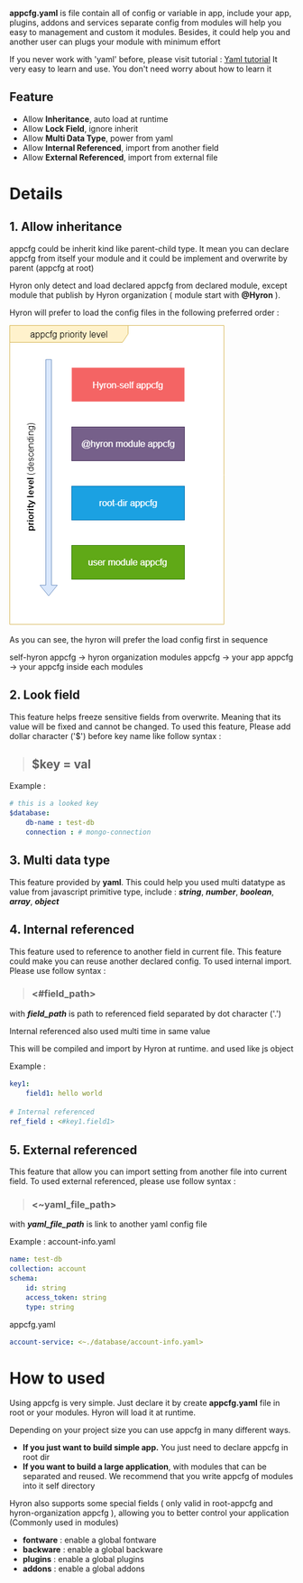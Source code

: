 **appcfg.yaml** is file contain all of config or variable in app, include your app, plugins, addons and services
separate config from modules will help you easy to management and custom it modules. Besides, it could help you and another user can plugs your module with minimum effort

If you never work with 'yaml' before, please visit tutorial : [Yaml tutorial](https://www.tutorialspoint.com/yaml/index.htm)
It very easy to learn and use. You don't need worry about how to learn it

## Feature

- Allow **Inheritance**, auto load at runtime
- Allow **Lock Field**, ignore inherit
- Allow **Multi Data Type**, power from yaml
- Allow **Internal Referenced**, import from another field
- Allow **External Referenced**, import from external file

# Details

## **1. Allow inheritance**

appcfg could be inherit kind like parent-child type.
It mean you can declare appcfg from itself your module and it could be implement and overwrite by parent (appcfg at root)

Hyron only detect and load declared appcfg from declared module, except module that publish by Hyron organization ( module start with **@Hyron** ).

Hyron will prefer to load the config files in the following preferred order :

![](res/appcfg-priority.png)

As you can see, the hyron will prefer the load config first in sequence

self-hyron appcfg -> hyron organization modules appcfg -> your app appcfg -> your appcfg inside each modules

## **2. Look field**

This feature helps freeze sensitive fields from overwrite. Meaning that its value will be fixed and cannot be changed. To used this feature, Please add dollar character ('$') before key name like follow syntax :

> ## $key = val

Example :

```yaml
# this is a looked key
$database:
    db-name : test-db
    connection : # mongo-connection
```

## **3. Multi data type**

This feature provided by **yaml**. This could help you used multi datatype as value from javascript primitive type, include : ***string***, ***number***, ***boolean***, ***array***, ***object***

## **4. Internal referenced**

This feature used to reference to another field in current file. This feature could make you can reuse another declared config.
To used internal import. Please use follow syntax :

> ### <#field_path>

with ***field_path*** is path to referenced field separated by dot character ('.')

Internal referenced also used multi time in same value

This will be compiled and import by Hyron at runtime. and used like js object

Example :

```yaml
key1:
    field1: hello world

# Internal referenced
ref_field : <#key1.field1>
```

## 5. **External referenced**

This feature that allow you can import setting from another file into current field. To used external referenced, please use follow syntax :

> ### <~yaml_file_path>

with ***yaml_file_path*** is link to another yaml config file

Example :
account-info.yaml
```yaml
name: test-db
collection: account
schema:
    id: string
    access_token: string
    type: string
```

appcfg.yaml
```yaml
account-service: <~./database/account-info.yaml>
```

# How to used

Using appcfg is very simple. Just declare it by create **appcfg.yaml** file in root or your modules. Hyron will load it at runtime.

Depending on your project size you can use appcfg in many different ways.

- **If you just want to build simple app.** You just need to declare appcfg in root dir
- **If you want to build a large application**, with modules that can be separated and reused. We recommend that you write appcfg of modules into it self directory


Hyron also supports some special fields ( only valid in root-appcfg and hyron-organization appcfg ), allowing you to better control your application (Commonly used in modules)

- **fontware** : enable a global fontware
- **backware** : enable a global backware
- **plugins** : enable a global plugins
- **addons** : enable a global addons